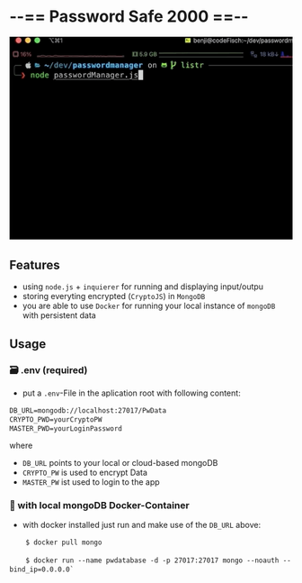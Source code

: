 # --== Password Safe 2000 ==--

![pwSafe Intro](./assets/passwordSafe2000.gif)

## Features

- using `node.js` + `inquierer` for running and displaying input/outpu
- storing everyting encrypted (`CryptoJS`) in `MongoDB`
- you are able to use `Docker` for running your local instance of `mongoDB` with persistent data

## Usage

### 🗃 .env (required)

- put a `.env`-File in the aplication root with following content:

```
DB_URL=mongodb://localhost:27017/PwData
CRYPTO_PWD=yourCryptoPW
MASTER_PWD=yourLoginPassword
```

where

- `DB_URL` points to your local or cloud-based mongoDB
- `CRYPTO_PW` is used to encrypt Data
- `MASTER_PW` ist used to login to the app

### 🐳 with local mongoDB Docker-Container

- with docker installed just run and make use of the `DB_URL` above:

```Shell
    $ docker pull mongo

    $ docker run --name pwdatabase -d -p 27017:27017 mongo --noauth --bind_ip=0.0.0.0`
```
